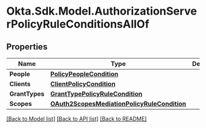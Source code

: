 # Okta.Sdk.Model.AuthorizationServerPolicyRuleConditionsAllOf

## Properties

Name | Type | Description | Notes
------------ | ------------- | ------------- | -------------
**People** | [**PolicyPeopleCondition**](PolicyPeopleCondition.md) |  | [optional] 
**Clients** | [**ClientPolicyCondition**](ClientPolicyCondition.md) |  | [optional] 
**GrantTypes** | [**GrantTypePolicyRuleCondition**](GrantTypePolicyRuleCondition.md) |  | [optional] 
**Scopes** | [**OAuth2ScopesMediationPolicyRuleCondition**](OAuth2ScopesMediationPolicyRuleCondition.md) |  | [optional] 

[[Back to Model list]](../README.md#documentation-for-models) [[Back to API list]](../README.md#documentation-for-api-endpoints) [[Back to README]](../README.md)

